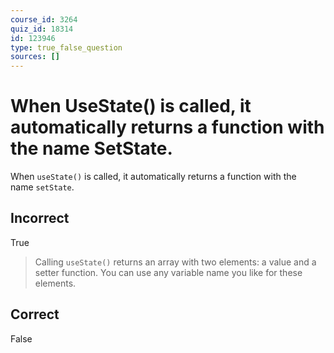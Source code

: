 ```yaml
---
course_id: 3264
quiz_id: 18314
id: 123946
type: true_false_question
sources: []
---
```


# When UseState() is called, it automatically returns a function with the name SetState.

When&nbsp;`useState()`&nbsp;is called, it automatically returns a function with
the name&nbsp;`setState`.

## Incorrect

True

> Calling `useState()` returns an array with two elements: a value and a setter
> function. You can use any variable name you like for these elements.

## Correct

False
